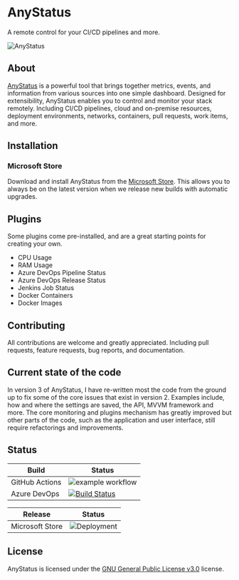 # AnyStatus

A remote control for your CI/CD pipelines and more.

![AnyStatus](https://www.anystat.us/assets/images/screenshots/anystatus-3.0.293-preview.png)

## About

[AnyStatus](https://www.anystat.us) is a powerful tool that brings together metrics, events, and information from various sources into one simple dashboard. Designed for extensibility, AnyStatus enables you to control and monitor your stack remotely. Including CI/CD pipelines, cloud and on-premise resources, deployment environments, networks, containers, pull requests, work items, and more.

## Installation

### Microsoft Store

Download and install AnyStatus from the [Microsoft Store](https://www.microsoft.com/en-us/p/anystatus/9p044vpk62sb). This allows you to always be on the latest version when we release new builds with automatic upgrades.

## Plugins

Some plugins come pre-installed, and are a great starting points for creating your own.

- CPU Usage
- RAM Usage
- Azure DevOps Pipeline Status
- Azure DevOps Release Status
- Jenkins Job Status
- Docker Containers
- Docker Images

## Contributing

All contributions are welcome and greatly appreciated. Including pull requests, feature requests, bug reports, and documentation.

## Current state of the code

In version 3 of AnyStatus, I have re-written most the code from the ground up to fix some of the core issues that exist in version 2.
Examples include, how and where the settings are saved, the API, MVVM framework and more. The core monitoring and plugins mechanism has greatly improved but other parts of the code, such as the application and user interface, still require refactorings and improvements.

## Status

|Build|Status|
|-------|------|
|GitHub Actions|![example workflow](https://github.com/anystatus/anystatus/actions/workflows/dotnet.yml/badge.svg)|
|Azure DevOps|[![Build Status](https://dev.azure.com/anystatus/AnyStatus/_apis/build/status/AnyStatus?repoName=AnyStatus%2FAnyStatus&branchName=main)](https://dev.azure.com/anystatus/AnyStatus/_build/latest?definitionId=1&repoName=AnyStatus%2FAnyStatus&branchName=main)|

|Release|Status|
|-------|------|
|Microsoft Store|![Deployment](https://vsrm.dev.azure.com/anystatus/_apis/public/Release/badge/dca19306-f20b-4442-9d85-cd9c57ec81bf/1/5)|

## License

AnyStatus is licensed under the [GNU General Public License v3.0](LICENSE) license.

